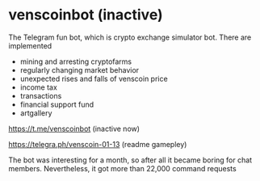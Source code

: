 # venscoinbot (inactive)

The Telegram fun bot, which is crypto exchange simulator bot. There are implemented

- mining and arresting cryptofarms
- regularly changing market behavior
- unexpected rises and falls of venscoin price
- income tax 
- transactions
- financial support fund
- artgallery

https://t.me/venscoinbot (inactive now)

https://telegra.ph/venscoin-01-13 (readme gamepley)

The bot was interesting for a month, so after all it became boring for chat members. Nevertheless, it got more than 22,000 command requests
